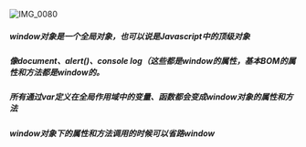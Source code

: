 ![IMG_0080](/Users/williamlondon/Downloads/IMG_0080.jpg)
##### window对象是一个全局对象，也可以说是Javascript中的顶级对象
##### 像document、alert()、console log（这些都是window的属性，基本BOM的属性和方法都是window的。
##### 所有通过var定义在全局作用域中的变量、函数都会变成window对象的属性和方法
##### window对象下的属性和方法调用的时候可以省路window

